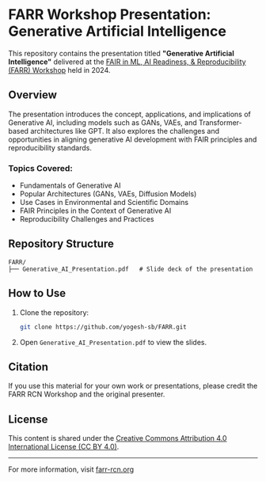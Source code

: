 
# FARR Workshop Presentation: Generative Artificial Intelligence

This repository contains the presentation titled **"Generative Artificial Intelligence"** delivered at the [FAIR in ML, AI Readiness, & Reproducibility (FARR) Workshop](https://www.farr-rcn.org/workshop24) held in 2024.

## Overview

The presentation introduces the concept, applications, and implications of Generative AI, including models such as GANs, VAEs, and Transformer-based architectures like GPT. It also explores the challenges and opportunities in aligning generative AI development with FAIR principles and reproducibility standards.

### Topics Covered:
- Fundamentals of Generative AI
- Popular Architectures (GANs, VAEs, Diffusion Models)
- Use Cases in Environmental and Scientific Domains
- FAIR Principles in the Context of Generative AI
- Reproducibility Challenges and Practices

## Repository Structure

```
FARR/
├── Generative_AI_Presentation.pdf   # Slide deck of the presentation

```

## How to Use

1. Clone the repository:
    ```bash
    git clone https://github.com/yogesh-sb/FARR.git
    ```
2. Open `Generative_AI_Presentation.pdf` to view the slides.


## Citation

If you use this material for your own work or presentations, please credit the FARR RCN Workshop and the original presenter.

## License

This content is shared under the [Creative Commons Attribution 4.0 International License (CC BY 4.0)](https://creativecommons.org/licenses/by/4.0/).

---

For more information, visit [farr-rcn.org](https://www.farr-rcn.org)

